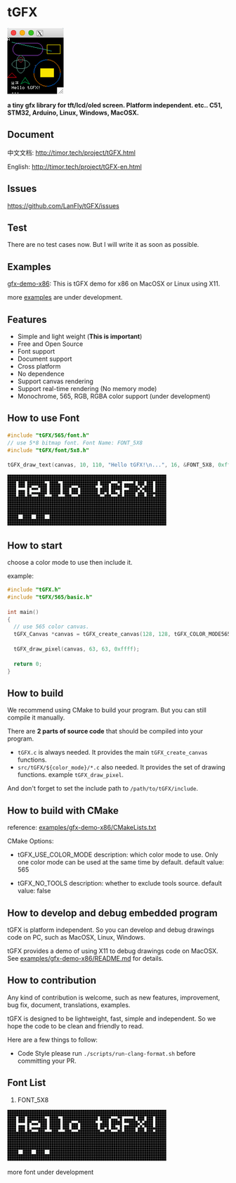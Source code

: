 # tGFX

![./preview.png](./preview.png)

**a tiny gfx library for tft/lcd/oled screen. Platform independent. etc.. C51, STM32, Arduino, Linux, Windows, MacOSX.**

## Document

中文文档: http://timor.tech/project/tGFX.html

English: http://timor.tech/project/tGFX-en.html

## Issues

https://github.com/LanFly/tGFX/issues

## Test

There are no test cases now. But I will write it as soon as possible.

## Examples

[gfx-demo-x86](examples/gfx-demo-x86): This is tGFX demo for x86 on MacOSX or Linux using X11.

more [examples](examples/) are under development.

## Features

- Simple and light weight (**This is important**)
- Free and Open Source
- Font support
- Document support
- Cross platform
- No dependence
- Support canvas rendering
- Support real-time rendering (No memory mode)
- Monochrome, 565, RGB, RGBA color support (under development)

## How to use Font

```c
#include "tGFX/565/font.h"
// use 5*8 bitmap font. Font Name: FONT_5X8
#include "tGFX/font/5x8.h"

tGFX_draw_text(canvas, 10, 110, "Hello tGFX!\n...", 16, &FONT_5X8, 0xffff);
```

![./preview/font-5x7.png](./preview/font-5x7.png)

## How to start

choose a color mode to use then include it.

example:

```c
#include "tGFX.h"
#include "tGFX/565/basic.h"

int main()
{
  // use 565 color canvas.
  tGFX_Canvas *canvas = tGFX_create_canvas(128, 128, tGFX_COLOR_MODE565);

  tGFX_draw_pixel(canvas, 63, 63, 0xffff);

  return 0;
}
```

## How to build

We recommend using CMake to build your program. But you can still compile it manually.

There are **2 parts of source code** that should be compiled into your program.

- `tGFX.c` is always needed. It provides the main `tGFX_create_canvas` functions.
- `src/tGFX/${color_mode}/*.c` also needed. It provides the set of drawing functions. example `tGFX_draw_pixel`.

And don't forget to set the include path to `/path/to/tGFX/include`.

## How to build with CMake

reference: [examples/gfx-demo-x86/CMakeLists.txt](examples/gfx-demo-x86/CMakeLists.txt)

CMake Options:

- tGFX_USE_COLOR_MODE
description: which color mode to use. Only one color mode can be used at the same time by default.
default value: 565

- tGFX_NO_TOOLS
description: whether to exclude tools source.
default value: false

## How to develop and debug embedded program

tGFX is platform independent. So you can develop and debug drawings code on PC, such as MacOSX, Linux, Windows.

tGFX provides a demo of using X11 to debug drawings code on MacOSX. See [examples/gfx-demo-x86/README.md](examples/gfx-demo-x86/README.md) for details.

## How to contribution

Any kind of contribution is welcome, such as new features, improvement, bug fix, document, translations, examples.

tGFX is designed to be lightweight, fast, simple and independent. So we hope the code to be clean and friendly to read.

Here are a few things to follow:

- Code Style
please run `./scripts/run-clang-format.sh` before committing your PR.

## Font List

1. FONT_5X8

![./preview/font-5x7.png](./preview/font-5x7.png)

more font under development
